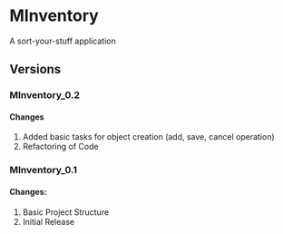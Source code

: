 # MInventory
A sort-your-stuff application

## Versions

### MInventory_0.2

#### Changes
1. Added basic tasks for object creation (add, save, cancel operation)
2. Refactoring of Code


### MInventory_0.1 

#### Changes:
1. Basic Project Structure
2. Initial Release